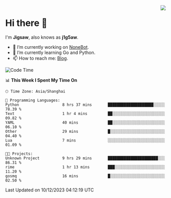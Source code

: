 <a href="#">
  <img align="right" src="https://github-readme-stats.vercel.app/api?username=j1g5awi&count_private=true&show_icons=true&title_color=80070B&text_color=B3B3B3&bg_color=212121&icon_color=80070B" />
</a>

# Hi there 👋

I'm **Jigsaw**, also knows as **j1g5aw**.

- 🔭 I’m currently working on [NoneBot](https://github.com/nonebot).
- 🌱 I’m currently learning Go and Python.
- 📫 How to reach me: [Blog](https://blog.maddestroyer.xyz/).

<!--START_SECTION:waka-->
![Code Time](http://img.shields.io/badge/Code%20Time-1%2C323%20hrs%2036%20mins-blue)

📊 **This Week I Spent My Time On** 

```text
🕑︎ Time Zone: Asia/Shanghai

💬 Programming Languages: 
Python                   8 hrs 37 mins       ████████████████████░░░░░   78.39 % 
Text                     1 hr 4 mins         ██░░░░░░░░░░░░░░░░░░░░░░░   09.82 % 
YAML                     40 mins             ██░░░░░░░░░░░░░░░░░░░░░░░   06.10 % 
Other                    29 mins             █░░░░░░░░░░░░░░░░░░░░░░░░   04.40 % 
Lua                      7 mins              ░░░░░░░░░░░░░░░░░░░░░░░░░   01.09 % 

🐱‍💻 Projects: 
Unknown Project          9 hrs 29 mins       ██████████████████████░░░   86.31 % 
rime                     1 hr 13 mins        ███░░░░░░░░░░░░░░░░░░░░░░   11.20 % 
gosmq                    16 mins             █░░░░░░░░░░░░░░░░░░░░░░░░   02.50 % 
```


 Last Updated on 10/12/2023 04:12:19 UTC
<!--END_SECTION:waka-->
